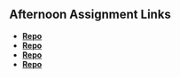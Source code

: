 ## Afternoon Assignment Links

* **[Repo](https://github.com/HiNubby/2023summer_scoreboard)**
* **[Repo](https://github.com/HiNubby/summer2023_vampirehunter)**
* **[Repo](https://github.com/HiNubby/<ASSIGNMENT_REPO>)**
* **[Repo](https://github.com/HiNubby/<ASSIGNMENT_REPO>)**
